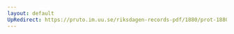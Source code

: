 ```yaml
---
layout: default
UpRedirect: https://pruto.im.uu.se/riksdagen-records-pdf/1880/prot-1880--fk--041/prot-1880--fk--041_011.pdf
---
```

